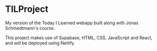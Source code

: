 # TILProject

My version of the Today I Learned webapp built along with Jonas Schmedtmann's course.

This project makes use of Supabase, HTML, CSS, JavaScript and React, and will be deployed using Netlify.
